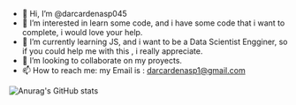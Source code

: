 - 👋 Hi, I’m @darcardenasp045
- 👀 I’m interested in learn some code, and i have some code that i want to complete, i would love your help.
- 🌱 I’m currently learning JS, and i want to be a Data Scientist Engginer, so if you could help me with this , i really appreciate.
- 💞️ I’m looking to collaborate on my proyects.
- 📫 How to reach me:
my Email is : darcardenasp1@gmail.com

![Anurag's GitHub stats](https://github-readme-stats.vercel.app/api?username=darcardenasp045&show_icons=true&theme=radical)

<!---
darcardenasp045/darcardenasp045 is a ✨ special ✨ repository because its `README.md` (this file) appears on your GitHub profile.
You can click the Preview link to take a look at your changes.
--->
